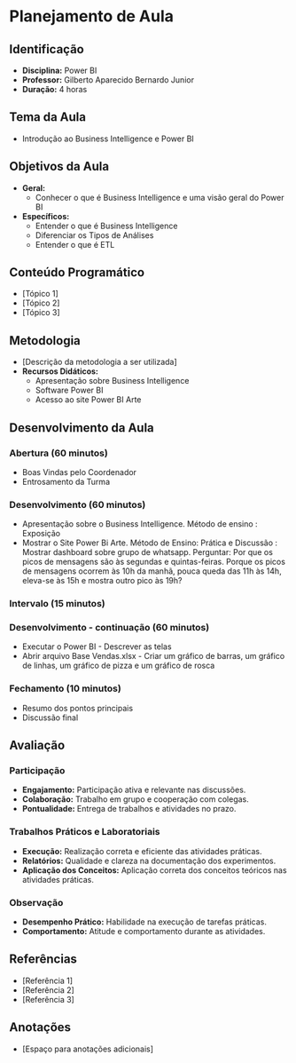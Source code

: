 # Planejamento de Aula

## Identificação
- **Disciplina:** Power BI
- **Professor:** Gilberto Aparecido Bernardo Junior
- **Duração:** 4 horas

## Tema da Aula
- Introdução ao Business Intelligence e Power BI

## Objetivos da Aula
- **Geral:** 
  - Conhecer o que é Business Intelligence e uma visão geral do Power BI
- **Específicos:**
  - Entender o que é Business Intelligence 
  - Diferenciar os Tipos de Análises
  - Entender o que é ETL

## Conteúdo Programático
- [Tópico 1]
- [Tópico 2]
- [Tópico 3]

## Metodologia
- [Descrição da metodologia a ser utilizada]
- **Recursos Didáticos:**
  - Apresentação sobre Business Intelligence
  - Software Power BI
  - Acesso ao site Power BI Arte

## Desenvolvimento da Aula

### Abertura (60 minutos)
- Boas Vindas pelo Coordenador
- Entrosamento da Turma

### Desenvolvimento (60 minutos)
- Apresentação sobre o Business Intelligence. Método de ensino : Exposição
- Mostrar o Site Power Bi Arte. Método de Ensino: Prática e Discussão : Mostrar dashboard sobre grupo de whatsapp. Perguntar: Por que os picos de mensagens são às segundas e quintas-feiras. Porque os picos de mensagens ocorrem às 10h da manhã, pouca queda das 11h às 14h, eleva-se às 15h e mostra outro pico às 19h?

### Intervalo (15 minutos)

### Desenvolvimento - continuação (60 minutos)
- Executar o Power BI - Descrever as telas
- Abrir arquivo Base Vendas.xlsx - Criar um gráfico de barras, um gráfico de linhas, um gráfico de pizza e um gráfico de rosca

### Fechamento (10 minutos)
- Resumo dos pontos principais
- Discussão final

## Avaliação
### Participação
- **Engajamento:** Participação ativa e relevante nas discussões.
- **Colaboração:** Trabalho em grupo e cooperação com colegas.
- **Pontualidade:** Entrega de trabalhos e atividades no prazo.

### Trabalhos Práticos e Laboratoriais
- **Execução:** Realização correta e eficiente das atividades práticas.
- **Relatórios:** Qualidade e clareza na documentação dos experimentos.
- **Aplicação dos Conceitos:** Aplicação correta dos conceitos teóricos nas atividades práticas.

### Observação
- **Desempenho Prático:** Habilidade na execução de tarefas práticas.
- **Comportamento:** Atitude e comportamento durante as atividades.

## Referências
- [Referência 1]
- [Referência 2]
- [Referência 3]

## Anotações
- [Espaço para anotações adicionais]